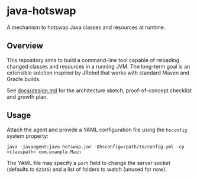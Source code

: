 # java-hotswap

A mechanism to hotswap Java classes and resources at runtime.

## Overview

This repository aims to build a command-line tool capable of reloading changed classes and resources in a running JVM. The long-term goal is an extensible solution inspired by JRebel that works with standard Maven and Gradle builds.

See [docs/design.md](docs/design.md) for the architecture sketch, proof-of-concept checklist and growth plan.

## Usage

Attach the agent and provide a YAML configuration file using the `hsconfig` system property:

```
java -javaagent:java-hotswap.jar -Dhsconfig=/path/to/config.yml -cp <classpath> com.example.Main
```

The YAML file may specify a `port` field to change the server socket (defaults to `62345`) and a list of folders to watch (unused for now).

